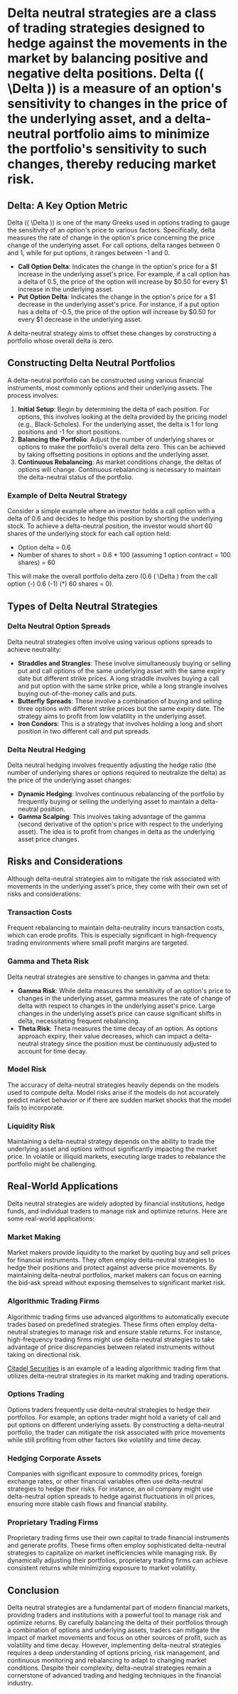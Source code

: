 # Delta neutral strategies are a class of trading strategies designed to hedge against the movements in the market by balancing positive and negative delta positions. Delta (\( \Delta \)) is a measure of an option's sensitivity to changes in the price of the underlying asset, and a delta-neutral portfolio aims to minimize the portfolio's sensitivity to such changes, thereby reducing market risk.

## Delta: A Key Option Metric
Delta (\( \Delta \)) is one of the many Greeks used in options trading to gauge the sensitivity of an option's price to various factors. Specifically, delta measures the rate of change in the option's price concerning the price change of the underlying asset. For call options, delta ranges between 0 and 1, while for put options, it ranges between -1 and 0.

- **Call Option Delta**: Indicates the change in the option's price for a $1 increase in the underlying asset's price. For example, if a call option has a delta of 0.5, the price of the option will increase by $0.50 for every $1 increase in the underlying asset.
- **Put Option Delta**: Indicates the change in the option's price for a $1 decrease in the underlying asset's price. For instance, if a put option has a delta of -0.5, the price of the option will increase by $0.50 for every $1 decrease in the underlying asset.

A delta-neutral strategy aims to offset these changes by constructing a portfolio whose overall delta is zero. 

## Constructing Delta Neutral Portfolios
A delta-neutral portfolio can be constructed using various financial instruments, most commonly options and their underlying assets. The process involves:

1. **Initial Setup**: Begin by determining the delta of each position. For options, this involves looking at the delta provided by the pricing model (e.g., Black-Scholes). For the underlying asset, the delta is 1 for long positions and -1 for short positions.
2. **Balancing the Portfolio**: Adjust the number of underlying shares or options to make the portfolio's overall delta zero. This can be achieved by taking offsetting positions in options and the underlying asset.
3. **Continuous Rebalancing**: As market conditions change, the deltas of options will change. Continuous rebalancing is necessary to maintain the delta-neutral status of the portfolio.

### Example of Delta Neutral Strategy
Consider a simple example where an investor holds a call option with a delta of 0.6 and decides to hedge this position by shorting the underlying stock. To achieve a delta-neutral position, the investor would short 60 shares of the underlying stock for each call option held:

- Option delta = 0.6 
- Number of shares to short = 0.6 \* 100 (assuming 1 option contract = 100 shares) = 60

This will make the overall portfolio delta zero (0.6 \( \Delta \) from the call option \(-\) 0.6 \(-1\) \(*\) 60 shares = 0).

## Types of Delta Neutral Strategies

### Delta Neutral Option Spreads
Delta neutral strategies often involve using various options spreads to achieve neutrality:

- **Straddles and Strangles**: These involve simultaneously buying or selling put and call options of the same underlying asset with the same expiry date but different strike prices. A long straddle involves buying a call and put option with the same strike price, while a long strangle involves buying out-of-the-money calls and puts.
- **Butterfly Spreads**: These involve a combination of buying and selling three options with different strike prices but the same expiry date. The strategy aims to profit from low volatility in the underlying asset.
- **Iron Condors**: This is a strategy that involves holding a long and short position in two different call and put spreads. 

### Delta Neutral Hedging
Delta neutral hedging involves frequently adjusting the hedge ratio (the number of underlying shares or options required to neutralize the delta) as the price of the underlying asset changes:

- **Dynamic Hedging**: Involves continuous rebalancing of the portfolio by frequently buying or selling the underlying asset to maintain a delta-neutral position.
- **Gamma Scalping**: This involves taking advantage of the gamma (second derivative of the option's price with respect to the underlying asset). The idea is to profit from changes in delta as the underlying asset price changes.

## Risks and Considerations
Although delta-neutral strategies aim to mitigate the risk associated with movements in the underlying asset's price, they come with their own set of risks and considerations:

### Transaction Costs
Frequent rebalancing to maintain delta-neutrality incurs transaction costs, which can erode profits. This is especially significant in high-frequency trading environments where small profit margins are targeted.

### Gamma and Theta Risk
Delta neutral strategies are sensitive to changes in gamma and theta:
- **Gamma Risk**: While delta measures the sensitivity of an option's price to changes in the underlying asset, gamma measures the rate of change of delta with respect to changes in the underlying asset's price. Large changes in the underlying asset’s price can cause significant shifts in delta, necessitating frequent rebalancing.
- **Theta Risk**: Theta measures the time decay of an option. As options approach expiry, their value decreases, which can impact a delta-neutral strategy since the position must be continuously adjusted to account for time decay.

### Model Risk
The accuracy of delta-neutral strategies heavily depends on the models used to compute delta. Model risks arise if the models do not accurately predict market behavior or if there are sudden market shocks that the model fails to incorporate.

### Liquidity Risk
Maintaining a delta-neutral strategy depends on the ability to trade the underlying asset and options without significantly impacting the market price. In volatile or illiquid markets, executing large trades to rebalance the portfolio might be challenging.

## Real-World Applications
Delta neutral strategies are widely adopted by financial institutions, hedge funds, and individual traders to manage risk and optimize returns. Here are some real-world applications:

### Market Making
Market makers provide liquidity to the market by quoting buy and sell prices for financial instruments. They often employ delta-neutral strategies to hedge their positions and protect against adverse price movements. By maintaining delta-neutral portfolios, market makers can focus on earning the bid-ask spread without exposing themselves to significant market risk.

### Algorithmic Trading Firms
Algorithmic trading firms use advanced algorithms to automatically execute trades based on predefined strategies. These firms often employ delta-neutral strategies to manage risk and ensure stable returns. For instance, high-frequency trading firms might use delta-neutral strategies to take advantage of price discrepancies between related instruments without taking on directional risk.

[Citadel Securities](https://www.citadelsecurities.com/) is an example of a leading algorithmic trading firm that utilizes delta-neutral strategies in its market making and trading operations.

### Options Trading
Options traders frequently use delta-neutral strategies to hedge their portfolios. For example, an options trader might hold a variety of call and put options on different underlying assets. By constructing a delta-neutral portfolio, the trader can mitigate the risk associated with price movements while still profiting from other factors like volatility and time decay.

### Hedging Corporate Assets
Companies with significant exposure to commodity prices, foreign exchange rates, or other financial variables often use delta-neutral strategies to hedge their risks. For instance, an oil company might use delta-neutral option spreads to hedge against fluctuations in oil prices, ensuring more stable cash flows and financial stability.

### Proprietary Trading Firms
Proprietary trading firms use their own capital to trade financial instruments and generate profits. These firms often employ sophisticated delta-neutral strategies to capitalize on market inefficiencies while managing risk. By dynamically adjusting their portfolios, proprietary trading firms can achieve consistent returns while minimizing exposure to market volatility.

## Conclusion
Delta neutral strategies are a fundamental part of modern financial markets, providing traders and institutions with a powerful tool to manage risk and optimize returns. By carefully balancing the delta of their portfolios through a combination of options and underlying assets, traders can mitigate the impact of market movements and focus on other sources of profit, such as volatility and time decay. However, implementing delta-neutral strategies requires a deep understanding of options pricing, risk management, and continuous monitoring and rebalancing to adapt to changing market conditions. Despite their complexity, delta-neutral strategies remain a cornerstone of advanced trading and hedging techniques in the financial industry.
